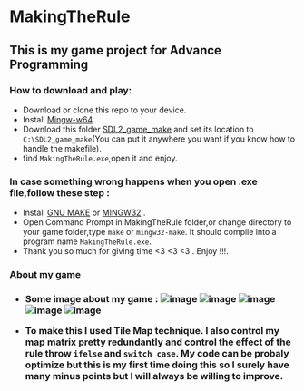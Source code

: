 # MakingTheRule
<h2> This is my game project for Advance Programming </h2>

<h3> How to download and play: </h3>

- Download or clone this repo to your device.
- Install [Mingw-w64](https://sourceforge.net/projects/mingw-w64/files/).
- Download this folder [SDL2_game_make](https://drive.google.com/drive/folders/1U3oIl836MmgjesDB2tZyPcEvnuGznuQe?usp=share_link) and set its location to `C:\SDL2_game_make`(You can put it anywhere you want if you know how to handle the makefile).
- find `MakingTheRule.exe`,open it and enjoy.
<h3> In case something wrong happens when you open .exe file,follow these step : </h3>

- Install [GNU MAKE](https://stackoverflow.com/questions/32127524/how-to-install-and-use-make-in-windows) or [MINGW32](https://sourceforge.net/projects/mingw/files/MinGW/Extension/make/mingw32-make-3.80-3/) .
- Open Command Prompt in MakingTheRule folder,or change directory to your game folder,type `make` or `mingw32-make`. It should compile into a program name `MakingTheRule.exe`.
- Thank you so much for giving time <3 <3 <3 . Enjoy !!!.

<h3> About my game <h3>
  
  - Some image about my game :
![image](https://user-images.githubusercontent.com/86595845/236689731-ff7fcdaf-6790-4af2-81aa-b34f2dc6db88.png)
![image](https://user-images.githubusercontent.com/86595845/236689738-a70f3078-82f0-4e49-af65-9081b5a866dd.png)
![image](https://user-images.githubusercontent.com/86595845/236689745-7825c95a-4c20-46d9-a2e2-4428c3d6df9e.png)
![image](https://user-images.githubusercontent.com/86595845/236689752-fff3320a-573d-47fb-a78e-83b9996029c0.png)
![image](https://user-images.githubusercontent.com/86595845/236689759-eeaa5b75-8d08-424c-ad4e-ddf3f6b963f8.png)

  - To make this I used Tile Map technique. I also control my map matrix pretty redundantly and control the effect of the rule throw `ifelse` and `switch case`.
  My code can be probaly optimize but this is my first time doing this so I surely have many minus points but I will always be willing to improve.
